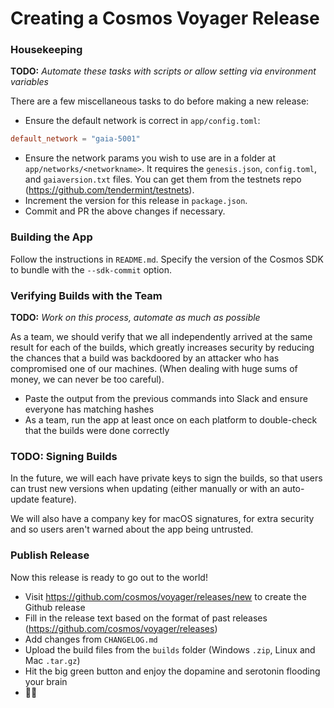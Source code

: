# Creating a Cosmos Voyager Release

### Housekeeping

**TODO:** _Automate these tasks with scripts or allow setting via environment variables_

There are a few miscellaneous tasks to do before making a new release:

* Ensure the default network is correct in `app/config.toml`:

```toml
default_network = "gaia-5001"
```

* Ensure the network params you wish to use are in a folder at `app/networks/<networkname>`. It requires the `genesis.json`, `config.toml`, and `gaiaversion.txt` files. You can get them from the testnets repo (https://github.com/tendermint/testnets).
* Increment the version for this release in `package.json`.
* Commit and PR the above changes if necessary.

### Building the App

Follow the instructions in `README.md`. Specify the version of the Cosmos SDK to bundle with the `--sdk-commit` option.

### Verifying Builds with the Team

**TODO:** _Work on this process, automate as much as possible_

As a team, we should verify that we all independently arrived at the same result for each of the builds, which greatly increases security by reducing the chances that a build was backdoored by an attacker who has compromised one of our machines. (When dealing with huge sums of money, we can never be too careful).

* Paste the output from the previous commands into Slack and ensure everyone has matching hashes
* As a team, run the app at least once on each platform to double-check that the builds were done correctly

### TODO: Signing Builds

In the future, we will each have private keys to sign the builds, so that users can trust new versions when updating (either manually or with an auto-update feature).

We will also have a company key for macOS signatures, for extra security and so users aren't warned about the app being untrusted.

### Publish Release

Now this release is ready to go out to the world!

* Visit https://github.com/cosmos/voyager/releases/new to create the Github release
* Fill in the release text based on the format of past releases (https://github.com/cosmos/voyager/releases)
* Add changes from `CHANGELOG.md`
* Upload the build files from the `builds` folder (Windows `.zip`, Linux and Mac `.tar.gz`)
* Hit the big green button and enjoy the dopamine and serotonin flooding your brain
* 🎊🎉
